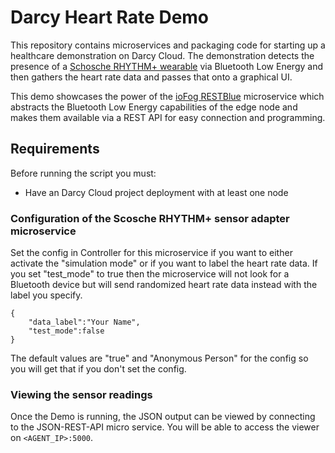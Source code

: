# Darcy Heart Rate Demo

This repository contains microservices and packaging code for starting up a healthcare demonstration on Darcy Cloud. 
The demonstration detects the presence of a [Schosche RHYTHM+ wearable](https://www.scosche.com/catalog/product/view/id/9140) 
via Bluetooth Low Energy and then gathers the heart rate data and passes that onto a graphical UI. 

This demo showcases the power of the [ioFog RESTBlue](https://github.com/eclipse-iofog/restblue) microservice 
which abstracts the Bluetooth Low Energy capabilities of the edge node and makes them available via a REST API for easy 
connection and programming.  

## Requirements

Before running the script you must:
 * Have an Darcy Cloud project deployment with at least one node
 
### Configuration of the Scosche RHYTHM+ sensor adapter microservice

Set the config in Controller for this microservice if you want to either activate the "simulation mode" or if you want 
to label the heart rate data. If you set "test_mode" to true then the microservice will not look for a Bluetooth device 
but will send randomized heart rate data instead with the label you specify. 

```
{
    "data_label":"Your Name",
    "test_mode":false
}
```

The default values are "true" and "Anonymous Person" for the config so you will get that if you don't set the config.

### Viewing the sensor readings

Once the Demo is running, the JSON output can be viewed by connecting to the JSON-REST-API micro service. You will be 
able to access the viewer on `<AGENT_IP>:5000`.
